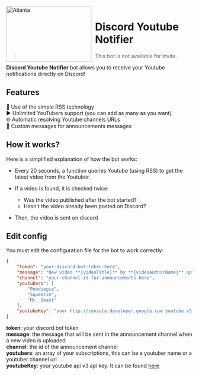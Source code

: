 <img width="230" height="150" align="left" style="float: left; margin: 0 10px 0 0;" alt="Atlanta" src="https://www.stop-cybersexisme.com/sites/default/files/youtube-1837872_640.png">

# Discord Youtube Notifier

<!--[![CodeFactor](https://www.codefactor.io/repository/github/androz2091/discordyoutubenotifier/badge)](https://www.codefactor.io/repository/github/androz2091/discordyoutubenotifier)
[![](https://img.shields.io/discord/565048515357835264.svg?logo=discord&colorB=7289DA)](https://discord.atlanta-bot.fr)-->


> This bot is not available for invite.

**Discord Youtube Notifier** bot allows you to receive your Youtube notifications directly on Discord!

## Features

🚩 Use of the simple RSS technology  
▶️ Unlimited YouTubers support (you can add as many as you want)  
🌐 Automatic resolving Youtube channels URLs  
📝 Custom messages for announcements messages  

## How it works?

Here is a simplified explanation of how the bot works:

*   Every 20 seconds, a function queries Youtube (using RSS) to get the latest video from the Youtuber.

*   If a video is found, it is checked twice:
    -   Was the video published after the bot started?  
    -   Hasn't the video already been posted on Discord?  

*   Then, the video is sent on discord

## Edit config

You must edit the configuration file for the bot to work correctly:

```Json
{
    "token": "your-discord-bot-token-here",
    "message": "New video **{videoTitle}** by **{videoAuthorName}** uploaded at **{videoPubDate}**! Link: {videoURL}",
    "channel": "your-channel-id-for-announcements-here",
    "youtubers": [
        "Pewdiepie",
        "Squeezie",
        "Mr. Beast"
    ],
    "youtubeKey": "your http://console.developer.google.com youtube v3 api key"
}
```

**token**: your discord bot token  
**message**: the message that will be sent in the announcement channel when a new video is uploaded  
**channel**: the id of the announcement channel  
**youtubers**: an array of your subscriptions, this can be a youtuber name or a youtuber channel url  
**youtubeKey**: your youtube api v3 api key. It can be found [here](https://developers.google.com/youtube/v3/getting-started)  

